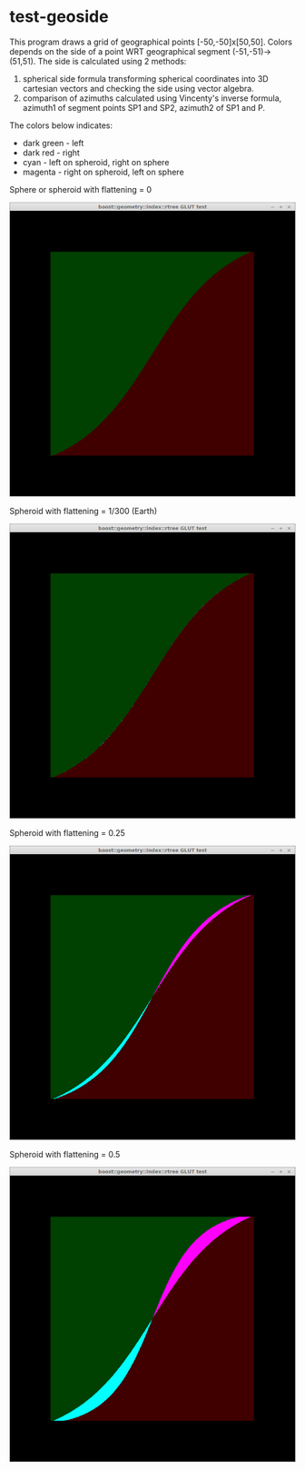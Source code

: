 test-geoside
============

This program draws a grid of geographical points [-50,-50]x[50,50]. Colors depends on the side of a point WRT geographical segment (-51,-51)->(51,51). The side is calculated using 2 methods:

1. spherical side formula transforming spherical coordinates into 3D cartesian vectors and checking the side using vector algebra.
2. comparison of azimuths calculated using Vincenty's inverse formula, azimuth1 of segment points SP1 and SP2, azimuth2 of SP1 and P.

The colors below indicates:
* dark green - left
* dark red - right
* cyan - left on spheroid, right on sphere
* magenta - right on spheroid, left on sphere

Sphere or spheroid with flattening = 0

![f=0](f0.png)

Spheroid with flattening = 1/300 (Earth)

![f=1/300(earth)](fearth.png)

Spheroid with flattening = 0.25

![f=0.25](f0.25.png)

Spheroid with flattening = 0.5

![f=0.5](f0.5.png)
